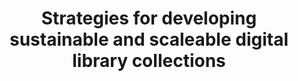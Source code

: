---
layout: report
pub_date: 2000-04-01
title: "Strategies for developing sustainable and scaleable digital library collections"
authors: Greenstein, Daniel
redirect_to: https://old.diglib.org/collections/collstrat.htm
org: DLF
seo:
  type: Report
description: ""
---